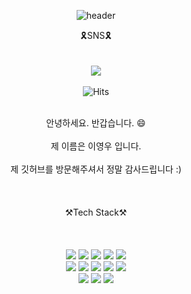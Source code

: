 <div align="center">
            
            
            
            


![header](https://capsule-render.vercel.app/api?type=waving&color=0:8182BF,100:6667AB&height=300&text=welcome&desc=Youngwoo's%20GitHub&animation=fadeIn&fontColor=ffffff)


  

🎗SNS🎗<br><br>
<a href="https://www.instagram.com/2__0__woo/" target="_blank">  
<img src="https://img.shields.io/badge/Instagram-E4405F?style=flat-square&logo=Instagram&logoColor=white"/></a><br><br>
![Hits](https://hits.seeyoufarm.com/api/count/incr/badge.svg?url=https%3A%2F%2Fgithub.com%2Frolldeep2&count_bg=%23EEFF8C&title_bg=%23555555&icon=smugmug.svg&icon_color=%23E7E7E7&title=hi&edge_flat=false)
<br><br>

<center>안녕하세요. 반갑습니다. 😄</center><br>
<center>제 이름은 이영우 입니다.</center><br>
<center>제 깃허브를 방문해주셔서 정말 감사드립니다 :) </center><br><br><br>
            
<center>⚒Tech Stack⚒</center><br><br><br>
<img src="https://img.shields.io/badge/HTML-E34F26?style=flat-square&logo=HTML5&logoColor=white"/>
<img src="https://img.shields.io/badge/CSS3-1572B6?style=flat-square&logo=CSS3&logoColor=white"/>
<img src="https://img.shields.io/badge/SCSS-DB7093?style=flat-square&logo=SASS&logoColor=white"/>
<img src="https://img.shields.io/badge/JavaScript-F7DF1E?style=flat-square&logo=JavaScript&logoColor=white"/>
<img src="https://img.shields.io/badge/TypeScript-3178C6?style=flat-square&logo=TypeScript&logoColor=white"/>
            <br>

<img src="https://img.shields.io/badge/React-61DAFB?style=flat-square&logo=React&logoColor=white"/>
<img src="https://img.shields.io/badge/Redux-764ABC?style=flat-square&logo=Redux&logoColor=white"/>
<img src="https://img.shields.io/badge/jQuery-0769AD?style=flat-square&logo=jQuery&logoColor=white"/>

<img src="https://img.shields.io/badge/npm-CB3837?style=flat-square&logo=npm&logoColor=white"/>
<img src="https://img.shields.io/badge/Yarn-2C8EBB?style=flat-square&logo=Yarn&logoColor=white"/>
            <br>
            
<img src="https://img.shields.io/badge/Java-007396?style=flat-square&logo=Java&logoColor=white"/>
<img src="https://img.shields.io/badge/Spring-6DB33F?style=flat-square&logo=Spring&logoColor=white"/>
<img src="https://img.shields.io/badge/MySQL-4479A1?style=flat-square&logo=MySQL&logoColor=white"/>

            
            
</div>
